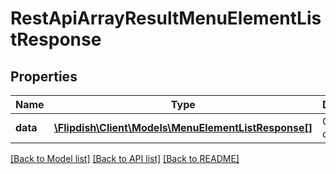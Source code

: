 # RestApiArrayResultMenuElementListResponse

## Properties
Name | Type | Description | Notes
------------ | ------------- | ------------- | -------------
**data** | [**\Flipdish\\Client\Models\MenuElementListResponse[]**](MenuElementListResponse.md) | Generic data object. | 

[[Back to Model list]](../README.md#documentation-for-models) [[Back to API list]](../README.md#documentation-for-api-endpoints) [[Back to README]](../README.md)


